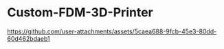 # Custom-FDM-3D-Printer

https://github.com/user-attachments/assets/5caea688-9fcb-45e3-80dd-60d462bdaeb1
